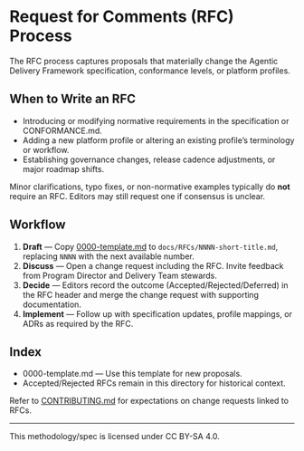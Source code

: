 # Request for Comments (RFC) Process

The RFC process captures proposals that materially change the Agentic Delivery Framework specification, conformance levels, or platform profiles.

## When to Write an RFC

- Introducing or modifying normative requirements in the specification or CONFORMANCE.md.
- Adding a new platform profile or altering an existing profile’s terminology or workflow.
- Establishing governance changes, release cadence adjustments, or major roadmap shifts.

Minor clarifications, typo fixes, or non-normative examples typically do **not** require an RFC. Editors may still request one if consensus is unclear.

## Workflow

1. **Draft** — Copy [0000-template.md](0000-template.md) to `docs/RFCs/NNNN-short-title.md`, replacing `NNNN` with the next available number.
2. **Discuss** — Open a change request including the RFC. Invite feedback from Program Director and Delivery Team stewards.
3. **Decide** — Editors record the outcome (Accepted/Rejected/Deferred) in the RFC header and merge the change request with supporting documentation.
4. **Implement** — Follow up with specification updates, profile mappings, or ADRs as required by the RFC.

## Index

- 0000-template.md — Use this template for new proposals.
- Accepted/Rejected RFCs remain in this directory for historical context.

Refer to [CONTRIBUTING.md](../CONTRIBUTING.md) for expectations on change requests linked to RFCs.

---

This methodology/spec is licensed under CC BY-SA 4.0.
